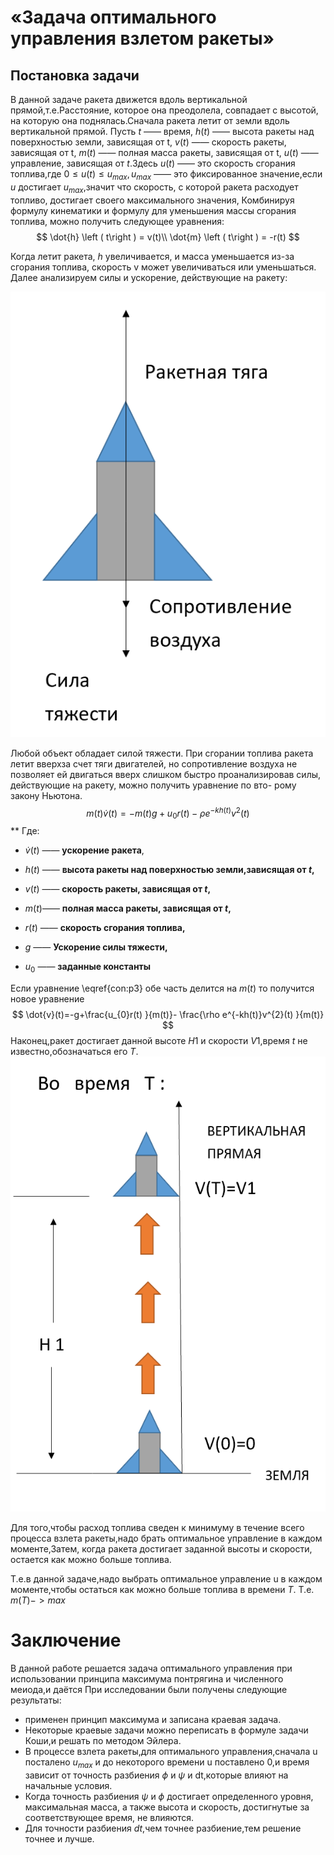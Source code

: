 # «Задача оптимального управления взлетом ракеты»
## Постановка задачи
 В данной задаче ракета движется вдоль вертикальной прямой,т.е.Расстояние, которое она преодолела, совпадает с высотой, на которую она поднялась.Сначала ракета летит от земли вдоль вертикальной прямой. Пусть $t$  —— время, $h(t)$ —— высота ракеты над поверхностью земли, зависящая от t, $v(t)$ —— скорость ракеты, зависящая от t, $m(t)$ —— полная масса ракеты, зависящая от t, $u(t)$ —— управление, зависящая от $t$.Здесь $u(t)$ —— это скорость сгорания топлива,где $0\le u(t)\le u_{max}, u_{max}$ —— это фиксированное значение,если $u$ достигает $u_{max}$,значит что скорость, с которой ракета расходует топливо, достигает своего максимального значения, Комбинируя формулу кинематики и формулу для уменьшения массы сгорания топлива, можно получить следующее уравнения:
$$
     \dot{h} \left (  t\right ) = v(t)\\
     \dot{m} \left (  t\right ) = -r(t)
$$

Когда летит ракета, $h$ увеличивается, и масса уменьшается из-за сгорания топлива, скорость v может увеличиваться или уменьшаться. Далее анализируем силы и ускорение, действующие на ракету:

![](./images/1.png)

Любой объект обладает силой тяжести. При сгорании топлива ракета летит вверхза счет тяги двигателей, но сопротивление воздуха не позволяет ей двигаться вверх слишком быстро проанализировав силы, действующие на ракету, можно получить уравнение по вто- рому закону Ньютона.
$$
m(t)\dot{v}(t)=-m(t)g+u_{0}r(t)-\rho e^{-kh(t)}v^{2}(t)
$$**
 Где:    
- $\dot{v}(t)$ —— **ускорение ракета**,

- $h(t)$ —— **высота ракеты над поверхностью земли,зависящая от $t$,**
       
- $v(t)$ —— **скорость ракеты, зависящая от $t$,**
         
- $m(t)$—— **полная масса ракеты, зависящая от $t$,**
         
- $r(t)$ ——  **скорость сгорания топлива,**
         
- $g$ —— **Ускорение силы тяжести,**
         
- $u_{0}$ —— **заданные константы**

Если уравнение \eqref{con:p3} обе часть делится на $m(t)$ то получится новое уравнение
$$
    \dot{v}(t)=-g+\frac{u_{0}r(t) }{m(t)}- \frac{\rho e^{-kh(t)}v^{2}(t)  }{m(t)}
$$
Наконец,ракет достигает данной высоте $H1$ и скорости
$V1$,время $t$ не известно,обозначаться его $T$.
![](./images/2.png)

Для того,чтобы расход топлива сведен к минимуму в течение всего процесса взлета ракеты,надо брать оптимальное управление в каждом моменте,Затем, когда ракета достигает заданной высоты и скорости, остается как можно больше топлива.

T.е.в данной задаче,надо выбрать оптимальное управление u в каждом моменте,чтобы остаться как можно больше топлива в времени $T$. Т.е. $m(T)->max$

# Заключение
В данной работе решается задача оптимального управления при использовании принципа максимума понтрягина и численного меиода,и даётся При исследовании были получены следующие результаты:
- применен принцип максимума и записана краевая задача.
- Некоторые краевые задачи можно переписать в формуле задачи Коши,и решать по методом Эйлера.
- В процессе взлета ракеты,для оптимального управления,сначала u посталено $u_{max}$ и до некоторого времени u поставлено 0,и время зависит от точность разбиения $\phi$ и $\psi$ и dt,которые влияют на начальные условия.
- Когда точность разбиения $\psi$ и $\phi$ достигает определенного уровня, максимальная масса, а также высота и скорость, достигнутые за соответствующее время, не влияются.
- Для точности разбиения $dt$,чем точнее разбиение,тем решение точнее и лучше.